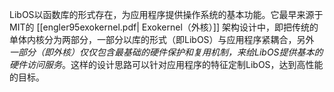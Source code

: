 LibOS以函数库的形式存在，为应用程序提供操作系统的基本功能。它最早来源于MIT的 [[engler95exokernel.pdf| Exokernel（外核）]] 架构设计中，即把传统的单体内核分为两部分，一部分以库的形式（即LibOS）与应用程序紧耦合，另外 _一部分（即外核）仅仅包含最基础的硬件保护和复用机制，来给LibOS提供基本的硬件访问服务_。这样的设计思路可以针对应用程序的特征定制LibOS，达到高性能的目标。